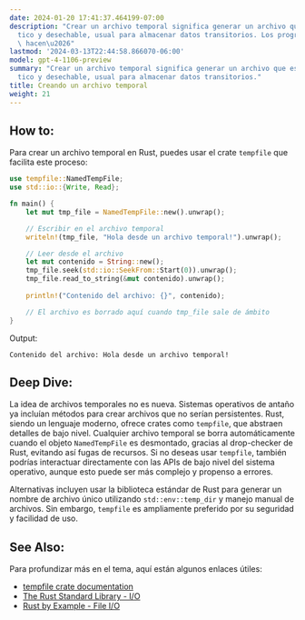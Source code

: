 ```yaml
---
date: 2024-01-20 17:41:37.464199-07:00
description: "Crear un archivo temporal significa generar un archivo que es autom\xE1\
  tico y desechable, usual para almacenar datos transitorios. Los programadores lo\
  \ hacen\u2026"
lastmod: '2024-03-13T22:44:58.866070-06:00'
model: gpt-4-1106-preview
summary: "Crear un archivo temporal significa generar un archivo que es autom\xE1\
  tico y desechable, usual para almacenar datos transitorios."
title: Creando un archivo temporal
weight: 21
---
```


## How to:
Para crear un archivo temporal en Rust, puedes usar el crate `tempfile` que facilita este proceso:

```Rust
use tempfile::NamedTempFile;
use std::io::{Write, Read};

fn main() {
    let mut tmp_file = NamedTempFile::new().unwrap();

    // Escribir en el archivo temporal
    writeln!(tmp_file, "Hola desde un archivo temporal!").unwrap();

    // Leer desde el archivo
    let mut contenido = String::new();
    tmp_file.seek(std::io::SeekFrom::Start(0)).unwrap();
    tmp_file.read_to_string(&mut contenido).unwrap();
    
    println!("Contenido del archivo: {}", contenido);

    // El archivo es borrado aquí cuando tmp_file sale de ámbito
}
```
Output:
```
Contenido del archivo: Hola desde un archivo temporal!
```

## Deep Dive:
La idea de archivos temporales no es nueva. Sistemas operativos de antaño ya incluían métodos para crear archivos que no serían persistentes. Rust, siendo un lenguaje moderno, ofrece crates como `tempfile`, que abstraen detalles de bajo nivel. Cualquier archivo temporal se borra automáticamente cuando el objeto `NamedTempFile` es desmontado, gracias al drop-checker de Rust, evitando así fugas de recursos. Si no deseas usar `tempfile`, también podrías interactuar directamente con las APIs de bajo nivel del sistema operativo, aunque esto puede ser más complejo y propenso a errores.

Alternativas incluyen usar la biblioteca estándar de Rust para generar un nombre de archivo único utilizando `std::env::temp_dir` y manejo manual de archivos. Sin embargo, `tempfile` es ampliamente preferido por su seguridad y facilidad de uso.

## See Also:
Para profundizar más en el tema, aquí están algunos enlaces útiles:
- [tempfile crate documentation](https://docs.rs/tempfile/latest/tempfile/)
- [The Rust Standard Library - I/O](https://doc.rust-lang.org/std/io/)
- [Rust by Example - File I/O](https://doc.rust-lang.org/rust-by-example/std_misc/file.html)
